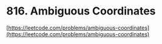# 816. Ambiguous Coordinates

[https://leetcode.com/problems/ambiguous-coordinates](https://leetcode.com/problems/ambiguous-coordinates)
